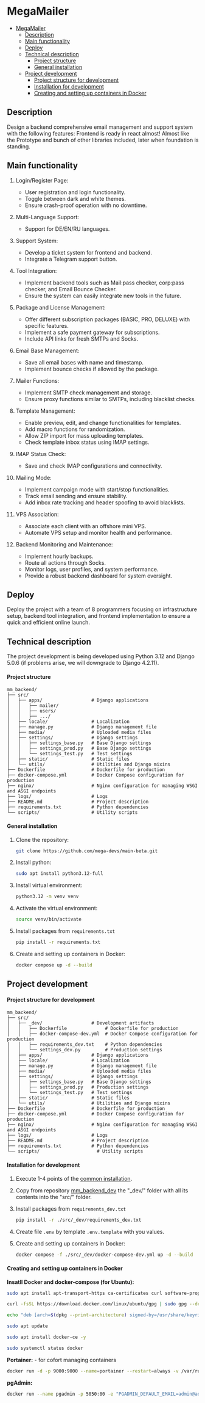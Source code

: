 # MegaMailer

- [MegaMailer](#megamailer)
  - [Description](#description)
  - [Main functionality](#main-functionality)
  - [Deploy](#deploy)
  - [Technical description](#technical-description)
      - [Project structure](#project-structure)
      - [General installation](#general-installation)
  - [Project development](#project-development)
      - [Project structure for development](#project-structure-for-development)
      - [Installation for development](#installation-for-development)
      - [Creating and setting up containers in Docker](#creating-and-setting-up-containers-in-docker)

## Description

Design a backend comprehensive email management and support system with the following features:
Frontend is ready in react almost!
Almost like the Prototype and bunch of other libraries included, later when foundation is standing.

## Main functionality

1. Login/Register Page:
   - User registration and login functionality.
   - Toggle between dark and white themes.
   - Ensure crash-proof operation with no downtime.

2. Multi-Language Support:
   - Support for DE/EN/RU languages.

3. Support System:
   - Develop a ticket system for frontend and backend.
   - Integrate a Telegram support button.

4. Tool Integration:
   - Implement backend tools such as Mail:pass checker, corp:pass checker, and Email Bounce Checker.
   - Ensure the system can easily integrate new tools in the future.

5. Package and License Management:
   - Offer different subscription packages (BASIC, PRO, DELUXE) with specific features.
   - Implement a safe payment gateway for subscriptions.
   - Include API links for fresh SMTPs and Socks.

6. Email Base Management:
   - Save all email bases with name and timestamp.
   - Implement bounce checks if allowed by the package.

7. Mailer Functions:
   - Implement SMTP check management and storage.
   - Ensure proxy functions similar to SMTPs, including blacklist checks.

8. Template Management:
   - Enable preview, edit, and change functionalities for templates.
   - Add macro functions for randomization.
   - Allow ZIP import for mass uploading templates.
   - Check template inbox status using IMAP settings.

9. IMAP Status Check:
   - Save and check IMAP configurations and connectivity.

10. Mailing Mode:
    - Implement campaign mode with start/stop functionalities.
    - Track email sending and ensure stability.
    - Add inbox rate tracking and header spoofing to avoid blacklists.

11. VPS Association:
    - Associate each client with an offshore mini VPS.
    - Automate VPS setup and monitor health and performance.

12. Backend Monitoring and Maintenance:
    - Implement hourly backups.
    - Route all actions through Socks.
    - Monitor logs, user profiles, and system performance.
    - Provide a robust backend dashboard for system oversight.

## Deploy

Deploy the project with a team of 8 programmers focusing on infrastructure setup, backend tool integration, and frontend implementation to ensure a quick and efficient online launch.

## Technical description

The project development is being developed using Python 3.12 and Django 5.0.6 (if problems arise, we will downgrade to Django 4.2.11).

#### Project structure

```
mm_backend/
├── src/
│   ├── apps/                  # Django applications
│   │   ├── mailer/
│   │   ├── users/
│   │   ├── .../
│   ├── locale/                # Localization
│   ├── manage.py              # Django management file
│   ├── media/                 # Uploaded media files
│   ├── settings/              # Django settings
│   │   ├── settings_base.py   # Base Django settings
│   │   ├── settings_prod.py   # Base Django settings
│   │   └── settings_test.py   # Test settings
│   ├── static/                # Static files
│   └── utils/                 # Utilities and Django mixins
├── Dockerfile                 # Dockerfile for production
├── docker-compose.yml         # Docker Compose configuration for production
├── nginx/                     # Nginx configuration for managing WSGI and ASGI endpoints
├── logs/                      # Logs
├── README.md                  # Project description
├── requirements.txt           # Python dependencies
└── scripts/                   # Utility scripts
```

#### General installation

1. Clone the repository:

   ```bash
   git clone https://github.com/mega-devs/main-beta.git
   ```

2. Install python:

   ```bash
   sudo apt install python3.12-full 
   ```

3. Install virtual environment:

   ```bash
   python3.12 -m venv venv
   ```

4. Activate the virtual environment:

   ```bash
   source venv/bin/activate
   ```

5. Install packages from `requirements.txt`

   ```bash
   pip install -r requirements.txt
   ```

6. Create and setting up containers in Docker:

   ```bash
   docker compose up -d --build
   ```

## Project development

#### Project structure for development

```
mm_backend/
├── src/
│   ├── _dev/                  # Development artifacts
│   │   ├── Dockerfile              # Dockerfile for production
│   │   ├── docker-compose-dev.yml  # Docker Compose configuration for production
│   │   ├── requirements_dev.txt    # Python dependencies
│   │   └── settings_dev.py         # Production settings
│   ├── apps/                  # Django applications
│   ├── locale/                # Localization
│   ├── manage.py              # Django management file
│   ├── media/                 # Uploaded media files
│   ├── settings/              # Django settings
│   │   ├── settings_base.py   # Base Django settings
│   │   ├── settings_prod.py   # Production settings
│   │   └── settings_test.py   # Test settings
│   ├── static/                # Static files
│   └── utils/                 # Utilities and Django mixins
├── Dockerfile                 # Dockerfile for production
├── docker-compose.yml         # Docker Compose configuration for production
├── nginx/                     # Nginx configuration for managing WSGI and ASGI endpoints
├── logs/                      # Logs
├── README.md                  # Project description
├── requirements.txt           # Python dependencies
└── scripts/                     # Utility scripts
```

#### Installation for development

1. Execute 1-4 points of the [common installation](#general-installation).
2. Copy from repository [mm_backend_dev](#https://github.com/Iv-Gorbunov/mm_backend_dev) the "_dev/" folder with all its contents into the "src/" folder.

3. Install packages from `requirements_dev.txt`

   ```bash
   pip install -r ./src/_dev/requirements_dev.txt
   ```

4. Create file `.env` by template `.env.template` with you values.

5. Create and setting up containers in Docker:

   ```bash
   docker compose -f ./src/_dev/docker-compose-dev.yml up -d --build
   ```

#### Creating and setting up containers in Docker

**Insatll Docker and docker-compose (for Ubuntu):**

```bash
sudo apt install apt-transport-https ca-certificates curl software-properties-common 

curl -fsSL https://download.docker.com/linux/ubuntu/gpg | sudo gpg --dearmor -o /usr/share/keyrings/docker-archive-keyring.gpg

echo "deb [arch=$(dpkg --print-architecture) signed-by=/usr/share/keyrings/docker-archive-keyring.gpg] https://download.docker.com/linux/ubuntu $(lsb_release -cs) stable" | sudo tee /etc/apt/sources.list.d/docker.list > /dev/null

sudo apt update

sudo apt install docker-ce -y

sudo systemctl status docker
```

**Portainer:** - for cofort managing containers

```bash
docker run -d -p 9000:9000 --name=portainer --restart=always -v /var/run/docker.sock:/var/run/docker.sock -v portainer_data:/data portainer/portainer:latest
```

**pgAdmin:**

```bash
docker run --name pgadmin -p 5050:80 -e "PGADMIN_DEFAULT_EMAIL=admin@admin.com" -e "PGADMIN_DEFAULT_PASSWORD=Admin12345678" -d  dpage/pgadmin4
```
